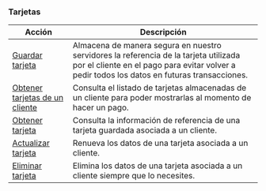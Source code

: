 ### Tarjetas

|Acción|Descripción|
|---|---|
|[Guardar tarjeta](https://www.mercadopago[FAKER][URL][DOMAIN]/developers/es/reference/cards/_customers_customer_id_cards/post)|Almacena de manera segura en nuestro servidores la referencia de la tarjeta utilizada por el cliente en el pago para evitar volver a pedir todos los datos en futuras transacciones.|
|[Obtener tarjetas de un cliente](https://www.mercadopago[FAKER][URL][DOMAIN]/developers/es/reference/cards/_customers_customer_id_cards/get)|Consulta el listado de tarjetas almacenadas de un cliente para poder mostrarlas al momento de hacer un pago.|
|[Obtener tarjeta](https://www.mercadopago[FAKER][URL][DOMAIN]/developers/es/reference/cards/_customers_customer_id_cards_id/get)|Consulta la información de referencia de una tarjeta guardada asociada a un cliente.|
|[Actualizar tarjeta](https://www.mercadopago[FAKER][URL][DOMAIN]/developers/es/reference/cards/_customers_customer_id_cards_id/put)|Renueva los datos de una tarjeta asociada a un cliente.|
|[Eliminar tarjeta](https://www.mercadopago[FAKER][URL][DOMAIN]/developers/es/reference/cards/_customers_customer_id_cards_id/delete)|Elimina los datos de una tarjeta asociada a un cliente siempre que lo necesites.|



